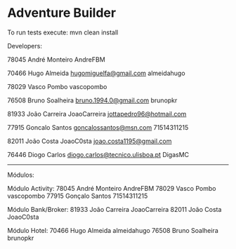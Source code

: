 # Adventure Builder
To run tests execute: mvn clean install

Developers:

78045 André Monteiro AndreFBM 

70466 Hugo Almeida hugomiguelfa@gmail.com almeidahugo 

78029 Vasco Pombo vascopombo

76508 Bruno Soalheira bruno.1994.0@gmail.com brunopkr

81933 João Carreira JoaoCarreira jottapedro96@hotmail.com

77915 Goncalo Santos goncalossantos@msn.com 71514311215

82011 João Costa JoaoC0sta joao.costa1195@gmail.com

76446 Diogo Carlos diogo.carlos@tecnico.ulisboa.pt DigasMC

_____________________________________________

Módulos:

Módulo Activity:
78045 André Monteiro AndreFBM 
78029 Vasco Pombo vascopombo
77915 Gonçalo Santos 71514311215

Módulo Bank/Broker:
81933 João Carreira JoaoCarreira
82011 João Costa JoaoC0sta

Módulo Hotel:
70466 Hugo Almeida almeidahugo
76508 Bruno Soalheira brunopkr



